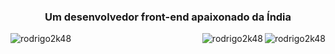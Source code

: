 <h3 align="center">Um desenvolvedor front-end apaixonado da Índia</h3>

<p> <img align="right" src="https://github-readme-stats.vercel.app/api?username=rodrigo2k48&show_icons=true&locale=en" alt="rodrigo2k48" /></p>

<p><img align="right" src="https://github-readme-streak-stats.herokuapp.com/?user=rodrigo2k48&" alt="rodrigo2k48" /></p>

<p><img align="center" src="https://github-readme-stats.vercel.app/api/top-langs?username=rodrigo2k48&show_icons=true&locale=en&layout=compact" alt="rodrigo2k48" /> </p>
